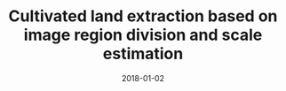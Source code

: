 ---
collection: publications
category: manuscripts

title: "Cultivated land extraction based on image region division and scale estimation"
authors: "Zhou W, Ming D P, Yan P F"
date: 2018-01-02
venue: "Journal of Geo-information Science"
volume: "20"
issue: "7"
pages: "1014-1025"
journal_type: "Chinese Core Journals"
citation: "Zhou W, Ming D P, Yan P F. Cultivated land extraction based on image region division and scale estimation[J]. Journal of Geo-information Science, 2018,20(7):1014-1025."
--- 